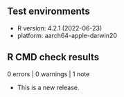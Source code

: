 ## Test environments
* R version: 4.2.1 (2022-06-23)
* platform: aarch64-apple-darwin20 

## R CMD check results

0 errors | 0 warnings | 1 note

* This is a new release.

